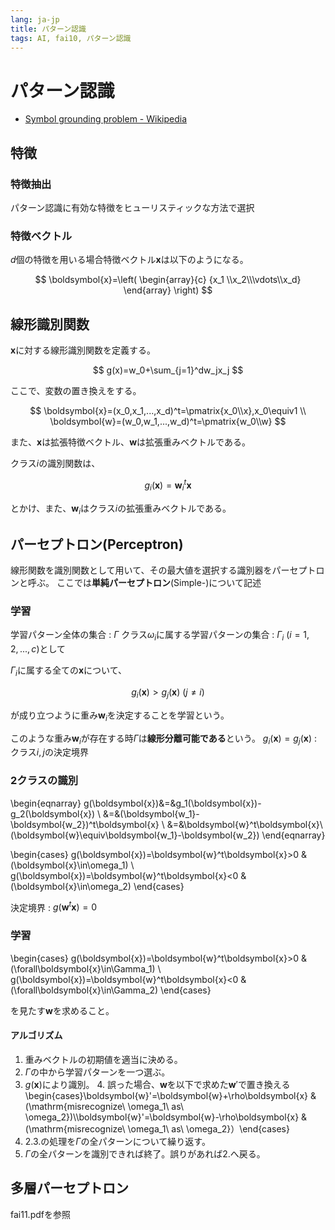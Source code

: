 ```yaml
---
lang: ja-jp
title: パターン認識
tags: AI, fai10, パターン認識
---
```

パターン認識
===
* [Symbol grounding problem - Wikipedia](https://en.wikipedia.org/wiki/Symbol_grounding_problem)
## 特徴

### 特徴抽出

パターン認識に有効な特徴をヒューリスティックな方法で選択

### 特徴ベクトル

$d$個の特徴を用いる場合特徴ベクトル$\boldsymbol{x}$は以下のようになる。

$$
\boldsymbol{x}=\left(
\begin{array}{c}
{x_1 \\x_2\\\vdots\\x_d}
\end{array}
\right)
$$

## 線形識別関数

$\boldsymbol{x}$に対する線形識別関数を定義する。

$$
g(x)=w_0+\sum_{j=1}^dw_jx_j
$$

ここで、変数の置き換えをする。

$$
\boldsymbol{x}=(x_0,x_1,...,x_d)^t=\pmatrix{x_0\\x},x_0\equiv1 \\
\boldsymbol{w}=(w_0,w_1,...,w_d)^t=\pmatrix{w_0\\w}
$$

また、$\boldsymbol{x}$は拡張特徴ベクトル、$\boldsymbol{w}$は拡張重みベクトルである。

クラス$i$の識別関数は、

$$
g_i(\boldsymbol{x})=\boldsymbol{w}_i^t\boldsymbol{x}
$$

とかけ、また、$\boldsymbol{w}_i$はクラス$i$の拡張重みベクトルである。

## パーセプトロン(Perceptron)
線形関数を識別関数として用いて、その最大値を選択する識別器をパーセプトロンと呼ぶ。
ここでは**単純パーセプトロン**(Simple-)について記述

### 学習

学習パターン全体の集合 : $\Gamma$
クラス$\omega_i$に属する学習パターンの集合 : $\Gamma_i\ (i=1,2,...,c)$として

$\Gamma_i$に属する全ての$\boldsymbol{x}$について、

$$
g_i(\boldsymbol{x})>g_j(\boldsymbol{x})\ (j\neq i)
$$

が成り立つように重み$\boldsymbol{w}_i$を決定することを学習という。

このような重み$\boldsymbol{w}_i$が存在する時$\Gamma$は**線形分離可能である**という。
$g_i(\boldsymbol{x})=g_j(\boldsymbol{x})$ : クラス$i,j$の決定境界

### 2クラスの識別

\begin{eqnarray}
g(\boldsymbol{x})&=&g_1(\boldsymbol{x})-g_2(\boldsymbol{x}) \\
&=&(\boldsymbol{w_1}-\boldsymbol{w_2})^t\boldsymbol{x} \\
&=&\boldsymbol{w}^t\boldsymbol{x}\ (\boldsymbol{w}\equiv\boldsymbol{w_1}-\boldsymbol{w_2})
\end{eqnarray}

\begin{cases}
g(\boldsymbol{x})=\boldsymbol{w}^t\boldsymbol{x}>0 & (\boldsymbol{x}\in\omega_1) \\
g(\boldsymbol{x})=\boldsymbol{w}^t\boldsymbol{x}<0 & (\boldsymbol{x}\in\omega_2)
\end{cases}

決定境界 : $g(\boldsymbol{w}^t\boldsymbol{x})=0$

### 学習

\begin{cases}
g(\boldsymbol{x})=\boldsymbol{w}^t\boldsymbol{x}>0 & (\forall\boldsymbol{x}\in\Gamma_1) \\
g(\boldsymbol{x})=\boldsymbol{w}^t\boldsymbol{x}<0 & (\forall\boldsymbol{x}\in\Gamma_2)
\end{cases}

を見たす$\boldsymbol{w}$を求めること。

#### アルゴリズム

1. 重みベクトルの初期値を適当に決める。
2. $\Gamma$の中から学習パターンを一つ選ぶ。
3. $g(\boldsymbol{x})$により識別。
    4. 誤った場合、$\boldsymbol{w}$を以下で求めた$\boldsymbol{w}'$で置き換える\begin{cases}\boldsymbol{w}'=\boldsymbol{w}+\rho\boldsymbol{x} & (\mathrm{misrecognize\ \omega_1\ as\ \omega_2})\\\boldsymbol{w}'=\boldsymbol{w}-\rho\boldsymbol{x} & (\mathrm{misrecognize\ \omega_1\ as\ \omega_2}）\end{cases}
5. 2.3.の処理を$\Gamma$の全パターンについて繰り返す。
6. $\Gamma$の全パターンを識別できれば終了。誤りがあれば2.へ戻る。

## 多層パーセプトロン

fai11.pdfを参照